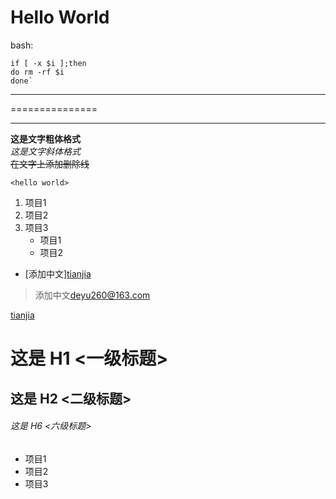 # Hello World

bash:


    if [ -x $i ];then
    do rm -rf $i
    done`


***
===============

-------------------------


**这是文字粗体格式**   
*这是文字斜体格式*  
~~在文字上添加删除线~~  

`<hello world>`

1. 项目1
2. 项目2
3. 项目3
   * 项目1
   * 项目2


* [添加中文][tianjia](tianjia.md)

>添加中文<deyu260@163.com>


[tianjia](http://www.baidu.com)

# 这是 H1 <一级标题>
## 这是 H2 <二级标题>
###### 这是 H6 <六级标题>


* 项目1
* 项目2
* 项目3
